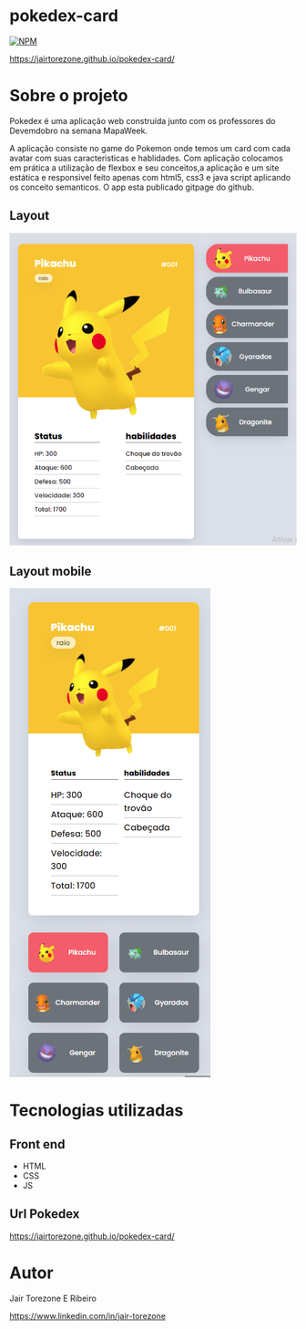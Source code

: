# pokedex-card

[![NPM](https://img.shields.io/npm/l/react)](https://github.com/JairTorezone/pokedex-card/blob/main/LICENSE) 

https://jairtorezone.github.io/pokedex-card/

# Sobre o projeto

Pokedex é uma aplicação web construída junto com os professores do Devemdobro na semana MapaWeek.

A aplicação consiste no game do Pokemon onde temos um card com cada avatar com suas caracteristicas e hablidades. Com aplicação  colocamos em prática a utilização de flexbox e seu conceitos,a aplicação e um site estática e responsivel feito apenas com html5, css3 e java script aplicando os conceito semanticos. O app esta publicado gitpage do github.

## Layout 
![Layout principal](https://github.com/JairTorezone/pokedex-card/blob/main/assets/imagens/pokedex.PNG)

## Layout mobile
![Layout mobile](https://github.com/JairTorezone/pokedex-card/blob/main/assets/imagens/pokedex-mobili.PNG)

# Tecnologias utilizadas
## Front end
- HTML 
- CSS 
- JS 

## Url Pokedex
https://jairtorezone.github.io/pokedex-card/

# Autor
Jair Torezone E Ribeiro

https://www.linkedin.com/in/jair-torezone

